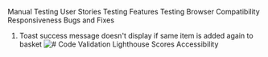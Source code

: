 Manual Testing
User Stories Testing
Features Testing
Browser Compatibility
Responsiveness
Bugs and Fixes
1. Toast success message doesn't display if same item is added again to basket
![#](documentation/screenshots/##.png)
Code Validation
Lighthouse Scores
Accessibility